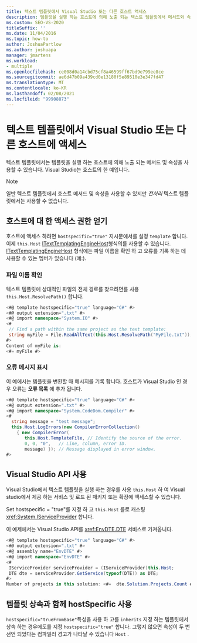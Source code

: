 ```yaml
---
title: 텍스트 템플릿에서 Visual Studio 또는 다른 호스트 액세스
description: 템플릿을 실행 하는 호스트에 의해 노출 되는 텍스트 템플릿에서 메서드와 속성을 사용 하는 방법에 대해 알아봅니다.
ms.custom: SEO-VS-2020
titleSuffix: ''
ms.date: 11/04/2016
ms.topic: how-to
author: JoshuaPartlow
ms.author: joshuapa
manager: jmartens
ms.workload:
- multiple
ms.openlocfilehash: ce008d0a14cbd75cf8a46599ff67bd9e799ee8ce
ms.sourcegitcommit: ae6d47b09a439cd0e13180f5e89510e3e347fd47
ms.translationtype: MT
ms.contentlocale: ko-KR
ms.lasthandoff: 02/08/2021
ms.locfileid: "99908873"
---
```

# <a name="access-visual-studio-or-other-hosts-from-a-text-template"></a>텍스트 템플릿에서 Visual Studio 또는 다른 호스트에 액세스

텍스트 템플릿에서는 템플릿을 실행 하는 호스트에 의해 노출 되는 메서드 및 속성을 사용할 수 있습니다. Visual Studio는 호스트의 한 예입니다.

> [!NOTE]
> 일반 텍스트 템플릿에서 호스트 메서드 및 속성을 사용할 수 있지만 *전처리* 텍스트 템플릿에서는 사용할 수 없습니다.

## <a name="obtain-access-to-the-host"></a>호스트에 대 한 액세스 권한 얻기

호스트에 액세스 하려면 `hostspecific="true"` 지시문에서를 설정 `template` 합니다. 이제 `this.Host` [ITextTemplatingEngineHost](/previous-versions/visualstudio/visual-studio-2012/bb126505(v=vs.110))형식의를 사용할 수 있습니다. [ITextTemplatingEngineHost](/previous-versions/visualstudio/visual-studio-2012/bb126505(v=vs.110)) 형식에는 파일 이름을 확인 하 고 오류를 기록 하는 데 사용할 수 있는 멤버가 있습니다 (예:).

### <a name="resolve-file-names"></a>파일 이름 확인

텍스트 템플릿에 상대적인 파일의 전체 경로를 찾으려면를 사용 `this.Host.ResolvePath()` 합니다.

```csharp
<#@ template hostspecific="true" language="C#" #>
<#@ output extension=".txt" #>
<#@ import namespace="System.IO" #>
<#
 // Find a path within the same project as the text template:
 string myFile = File.ReadAllText(this.Host.ResolvePath("MyFile.txt"));
#>
Content of myFile is:
<#= myFile #>
```

### <a name="display-error-messages"></a>오류 메시지 표시

이 예에서는 템플릿을 변환할 때 메시지를 기록 합니다. 호스트가 Visual Studio 인 경우 오류는 **오류 목록** 에 추가 됩니다.

```csharp
<#@ template hostspecific="true" language="C#" #>
<#@ output extension=".txt" #>
<#@ import namespace="System.CodeDom.Compiler" #>
<#
  string message = "test message";
  this.Host.LogErrors(new CompilerErrorCollection()
    { new CompilerError(
       this.Host.TemplateFile, // Identify the source of the error.
       0, 0, "0",   // Line, column, error ID.
       message) }); // Message displayed in error window.
#>
```

## <a name="use-the-visual-studio-api"></a>Visual Studio API 사용

Visual Studio에서 텍스트 템플릿을 실행 하는 경우를 사용 `this.Host` 하 여 Visual studio에서 제공 하는 서비스 및 로드 된 패키지 또는 확장에 액세스할 수 있습니다.

Set hostspecific = "true"를 지정 하 고 `this.Host` 를로 캐스팅 <xref:System.IServiceProvider> 합니다.

이 예제에서는 Visual Studio API를 <xref:EnvDTE.DTE> 서비스로 가져옵니다.

```csharp
<#@ template hostspecific="true" language="C#" #>
<#@ output extension=".txt" #>
<#@ assembly name="EnvDTE" #>
<#@ import namespace="EnvDTE" #>
<#
 IServiceProvider serviceProvider = (IServiceProvider)this.Host;
 DTE dte = serviceProvider.GetService(typeof(DTE)) as DTE;
#>
Number of projects in this solution: <#=  dte.Solution.Projects.Count #>
```

## <a name="use-hostspecific-with-template-inheritance"></a>템플릿 상속과 함께 hostSpecific 사용

`hostspecific="trueFromBase"`특성을 사용 하 고를 `inherits` 지정 하는 템플릿에서 상속 하는 경우에도를 지정 `hostspecific="true"` 합니다. 그렇지 않으면 속성이 두 번 선언 되었다는 컴파일러 경고가 나타날 수 있습니다 `Host` .
